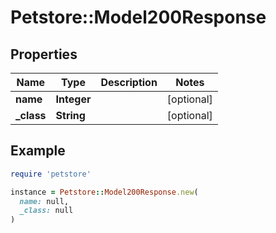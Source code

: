 # Petstore::Model200Response

## Properties

| Name | Type | Description | Notes |
| ---- | ---- | ----------- | ----- |
| **name** | **Integer** |  | [optional] |
| **_class** | **String** |  | [optional] |

## Example

```ruby
require 'petstore'

instance = Petstore::Model200Response.new(
  name: null,
  _class: null
)
```
